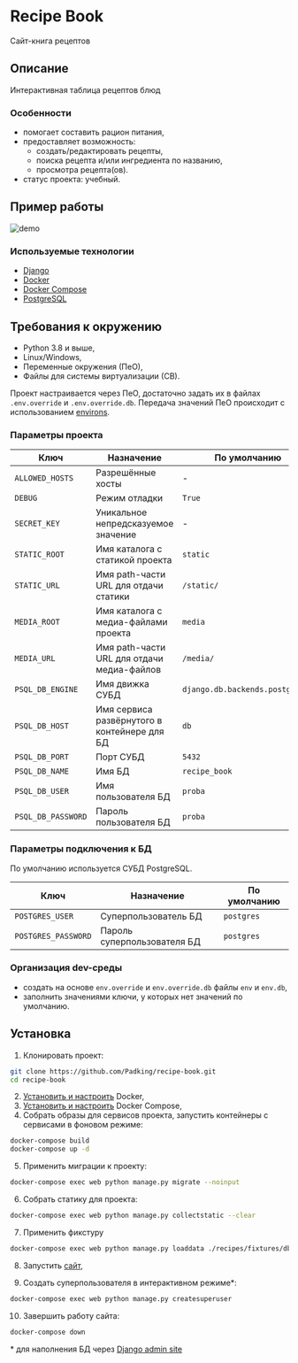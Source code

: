 # Recipe Book

Сайт-книга рецептов

## Описание

Интерактивная таблица рецептов блюд


### Особенности

- помогает составить рацион питания,
- предоставляет возможность:
    * создать/редактировать рецепты,
    * поиска рецепта и/или ингредиента по названию,
    * просмотра рецепта(ов).
- статус проекта: учебный.

## Пример работы


![demo](screenshots/demo.gif)


### Используемые технологии

* [Django](https://docs.djangoproject.com/en/3.1/)
* [Docker](https://docs.docker.com/engine/)
* [Docker Compose](https://docs.docker.com/compose/)
* [PostgreSQL](https://postgrespro.ru/docs/postgresql/14/index)

## Требования к окружению

* Python 3.8 и выше,
* Linux/Windows,
* Переменные окружения (ПеО),
* Файлы для системы виртуализации (СВ).

Проект настраивается через ПеО, достаточно задать их в файлах `.env.override` и `.env.override.db`.
Передача значений ПеО происходит с использованием [environs](https://pypi.org/project/environs/).

### Параметры проекта

|       Ключ        |     Назначение     |   По умолчанию   |
|-------------------|------------------|------------------|
|`ALLOWED_HOSTS`| Разрешённые хосты | - |
|`DEBUG`| Режим отладки | `True` |
|`SECRET_KEY`| Уникальное непредсказуемое значение | - |
|`STATIC_ROOT`| Имя каталога с статикой проекта |`static`|
|`STATIC_URL`| Имя path-части URL для отдачи статики |`/static/`|
|`MEDIA_ROOT`| Имя каталога с медиа-файлами проекта |`media`|
|`MEDIA_URL`| Имя path-части URL для отдачи медиа-файлов |`/media/`|
|`PSQL_DB_ENGINE`| Имя движка СУБД |`django.db.backends.postgresql`|
|`PSQL_DB_HOST`| Имя сервиса развёрнутого в контейнере для БД | `db` |
|`PSQL_DB_PORT`| Порт СУБД | `5432` |
|`PSQL_DB_NAME`| Имя БД | `recipe_book` |
|`PSQL_DB_USER`| Имя пользователя БД | `proba` |
|`PSQL_DB_PASSWORD`| Пароль пользователя БД | `proba` |

### Параметры подключения к БД

По умолчанию используется СУБД PostgreSQL.

|       Ключ        |     Назначение     |   По умолчанию   |
|-------------------|------------------|------------------|
|`POSTGRES_USER`| Суперпользователь БД | `postgres` |
|`POSTGRES_PASSWORD`| Пароль суперпользователя БД | `postgres` |


### Организация dev-среды

- создать на основе `env.override` и `env.override.db` файлы `env` и `env.db`,
- заполнить значениями ключи, у которых нет значений по умолчанию.

## Установка

1. Клонировать проект:
```sh
git clone https://github.com/Padking/recipe-book.git
cd recipe-book
```
2. [Установить и настроить](https://docs.docker.com/engine/install/) Docker,
3. [Установить и настроить](https://docs.docker.com/compose/install/) Docker Compose,
4. Собрать образы для сервисов проекта,
   запустить контейнеры с сервисами в фоновом режиме:
```sh
docker-compose build
docker-compose up -d
```
5. Применить миграции к проекту:
```sh
docker-compose exec web python manage.py migrate --noinput
```
6. Собрать статику для проекта:
```sh
docker-compose exec web python manage.py collectstatic --clear
```
7. Применить фикстуру
```sh
docker-compose exec web python manage.py loaddata ./recipes/fixtures/db_data.json
```

8. Запустить [сайт](http://127.0.0.1:8000/),

9. Cоздать суперпользователя в интерактивном режиме*:
```sh
docker-compose exec web python manage.py createsuperuser
```
10.  Завершить работу сайта:
```sh
docker-compose down
```

\* для наполнения БД через [Django admin site](https://docs.djangoproject.com/en/3.1/ref/contrib/admin/)

